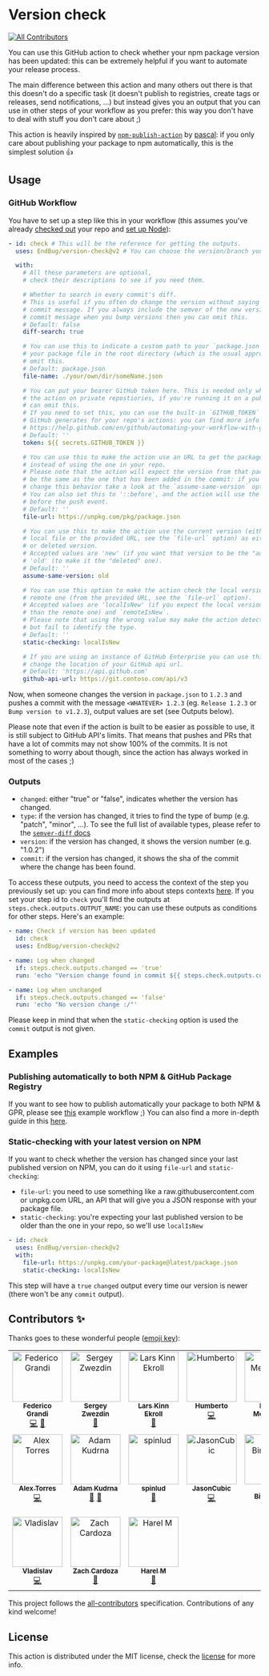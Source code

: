 # Version check

<!-- ALL-CONTRIBUTORS-BADGE:START - Do not remove or modify this section -->
[![All Contributors](https://img.shields.io/badge/all_contributors-17-orange.svg?style=flat-square)](#contributors-)
<!-- ALL-CONTRIBUTORS-BADGE:END -->

You can use this GitHub action to check whether your npm package version has been updated: this can be extremely helpful if you want to automate your release process.

The main difference between this action and many others out there is that this doesn't do a specific task (it doesn't publish to registries, create tags or releases, send notifications, ...) but instead gives you an output that you can use in other steps of your workflow as you prefer: this way you don't have to deal with stuff you don't care about ;)

This action is heavily inspired by [`npm-publish-action`](https://github.com/pascalgn/npm-publish-action) by [pascal](https://github.com/pascalgn): if you only care about publishing your package to npm automatically, this is the simplest solution :thumbsup:

## Usage

### GitHub Workflow

You have to set up a step like this in your workflow (this assumes you've already [checked out](https://github.com/actions/checkout) your repo and [set up Node](https://github.com/actions/setup-node)):

```yaml
- id: check # This will be the reference for getting the outputs.
  uses: EndBug/version-check@v2 # You can choose the version/branch you prefer.

  with:
    # All these parameters are optional,
    # check their descriptions to see if you need them.

    # Whether to search in every commit's diff.
    # This is useful if you often do change the version without saying it in the
    # commit message. If you always include the semver of the new version in your
    # commit message when you bump versions then you can omit this.
    # Default: false
    diff-search: true

    # You can use this to indicate a custom path to your `package.json`. If you keep
    # your package file in the root directory (which is the usual approach) you can
    # omit this.
    # Default: package.json
    file-name: ./your/own/dir/someName.json

    # You can put your bearer GitHub token here. This is needed only when running
    # the action on private repostiories, if you're running it on a public repo you
    # can omit this.
    # If you need to set this, you can use the built-in `GITHUB_TOKEN` secret that
    # GitHub generates for your repo's actions: you can find more info about it here:
    # https://help.github.com/en/github/automating-your-workflow-with-github-actions/virtual-environments-for-github-actions#github_token-secret
    # Default: ''
    token: ${{ secrets.GITHUB_TOKEN }}

    # You can use this to make the action use an URL to get the package file,
    # instead of using the one in your repo.
    # Please note that the action will expect the version from that package file to
    # be the same as the one that has been added in the commit: if you want to
    # change this behavior take a look at the `assume-same-version` option.
    # You can also set this to '::before', and the action will use the file from
    # before the push event.
    # Default: ''
    file-url: https://unpkg.com/pkg/package.json

    # You can use this to make the action use the current version (either from the
    # local file or the provided URL, see the `file-url` option) as either the added
    # or deleted version.
    # Accepted values are 'new' (if you want that version to be the "added" one) and
    # 'old' (to make it the "deleted" one).
    # Default: ''
    assume-same-version: old

    # You can use this option to make the action check the local version against the
    # remote one (from the provided URL, see the `file-url` option).
    # Accepted values are 'localIsNew' (if you expect the local version to be newer
    # than the remote one) and `remoteIsNew`.
    # Please note that using the wrong value may make the action detect the change
    # but fail to identify the type.
    # Default: ''
    static-checking: localIsNew

    # If you are using an instance of GitHub Enterprise you can use this option to
    # change the location of your GitHub api url.
    # Default: 'https://api.github.com'
    github-api-url: https://git.contoso.com/api/v3
```

Now, when someone changes the version in `package.json` to `1.2.3` and pushes a commit with the message `<WHATEVER> 1.2.3` (eg. `Release 1.2.3` or `Bump version to v1.2.3`), output values are set (see Outputs below).

Please note that even if the action is built to be easier as possible to use, it is still subject to GitHub API's limits. That means that pushes and PRs that have a lot of commits may not show 100% of the commits. It is not something to worry about though, since the action has always worked in most of the cases ;)

### Outputs

- `changed`: either "true" or "false", indicates whether the version has changed.
- `type`: if the version has changed, it tries to find the type of bump (e.g. "patch", "minor", ...). To see the full list of available types, please refer to the [`semver-diff` docs](https://github.com/sindresorhus/semver-diff/blob/1f2ac09e19213122094b9c49c7ac9bf4089da93b/readme.md)
- `version`: if the version has changed, it shows the version number (e.g. "1.0.2")
- `commit`: if the version has changed, it shows the sha of the commit where the change has been found.

To access these outputs, you need to access the context of the step you previously set up: you can find more info about steps contexts [here](https://help.github.com/en/articles/contexts-and-expression-syntax-for-github-actions#steps-context).
If you set your step id to `check` you'll find the outputs at `steps.check.outputs.OUTPUT_NAME`: you can use these outputs as conditions for other steps.
Here's an example:

```yaml
- name: Check if version has been updated
  id: check
  uses: EndBug/version-check@v2

- name: Log when changed
  if: steps.check.outputs.changed == 'true'
  run: 'echo "Version change found in commit ${{ steps.check.outputs.commit }}! New version: ${{ steps.check.outputs.version }} (${{ steps.check.outputs.type }})"'

- name: Log when unchanged
  if: steps.check.outputs.changed == 'false'
  run: 'echo "No version change :/"'
```

Please keep in mind that when the `static-checking` option is used the `commit` output is not given.

## Examples

### Publishing automatically to both NPM & GitHub Package Registry

If you want to see how to publish automatically your package to both NPM & GPR, please see [this](doc/auto-publish-example.yml) example workflow ;)
You can also find a more in-depth guide in this [here](doc/auto-publish-walkthrough.md).

### Static-checking with your latest version on NPM

If you want to check whether the version has changed since your last published version on NPM, you can do it using `file-url` and `static-checking`:

- `file-url`: you need to use something like a raw.githubusercontent.com or unpkg.com URL, an API that will give you a JSON response with your package file.
- `static-checking`: you're expecting your last published version to be older than the one in your repo, so we'll use `localIsNew`

```yaml
- id: check
  uses: EndBug/version-check@v2
  with:
    file-url: https://unpkg.com/your-package@latest/package.json
    static-checking: localIsNew
```

This step will have a `true` `changed` output every time our version is newer (there won't be any `commit` output).

## Contributors ✨

Thanks goes to these wonderful people ([emoji key](https://allcontributors.org/docs/en/emoji-key)):

<!-- ALL-CONTRIBUTORS-LIST:START - Do not remove or modify this section -->
<!-- prettier-ignore-start -->
<!-- markdownlint-disable -->
<table>
  <tbody>
    <tr>
      <td align="center" valign="top" width="14.28%"><a href="https://github.com/EndBug"><img src="https://avatars1.githubusercontent.com/u/26386270?v=4?s=100" width="100px;" alt="Federico Grandi"/><br /><sub><b>Federico Grandi</b></sub></a><br /><a href="https://github.com/EndBug/version-check/commits?author=EndBug" title="Code">💻</a> <a href="https://github.com/EndBug/version-check/commits?author=EndBug" title="Documentation">📖</a></td>
      <td align="center" valign="top" width="14.28%"><a href="https://blog.zwezdin.com/"><img src="https://avatars2.githubusercontent.com/u/800755?v=4?s=100" width="100px;" alt="Sergey Zwezdin"/><br /><sub><b>Sergey Zwezdin</b></sub></a><br /><a href="#ideas-sergeyzwezdin" title="Ideas, Planning, & Feedback">🤔</a></td>
      <td align="center" valign="top" width="14.28%"><a href="https://github.com/larskinn"><img src="https://avatars1.githubusercontent.com/u/910569?v=4?s=100" width="100px;" alt="Lars Kinn Ekroll"/><br /><sub><b>Lars Kinn Ekroll</b></sub></a><br /><a href="https://github.com/EndBug/version-check/issues?q=author%3Alarskinn" title="Bug reports">🐛</a></td>
      <td align="center" valign="top" width="14.28%"><a href="http://www.hsalazar.xyz"><img src="https://avatars1.githubusercontent.com/u/4967271?v=4?s=100" width="100px;" alt="Humberto"/><br /><sub><b>Humberto</b></sub></a><br /><a href="https://github.com/EndBug/version-check/commits?author=hsalazr" title="Code">💻</a></td>
      <td align="center" valign="top" width="14.28%"><a href="https://github.com/hmehta"><img src="https://avatars3.githubusercontent.com/u/108334?v=4?s=100" width="100px;" alt="Heikki Mehtänen"/><br /><sub><b>Heikki Mehtänen</b></sub></a><br /><a href="https://github.com/EndBug/version-check/commits?author=hmehta" title="Code">💻</a></td>
      <td align="center" valign="top" width="14.28%"><a href="https://github.com/CJY0208"><img src="https://avatars1.githubusercontent.com/u/18415774?v=4?s=100" width="100px;" alt="CJY"/><br /><sub><b>CJY</b></sub></a><br /><a href="#ideas-CJY0208" title="Ideas, Planning, & Feedback">🤔</a></td>
      <td align="center" valign="top" width="14.28%"><a href="https://github.com/wasabigeek"><img src="https://avatars2.githubusercontent.com/u/4256705?v=4?s=100" width="100px;" alt="Nicholas"/><br /><sub><b>Nicholas</b></sub></a><br /><a href="#ideas-wasabigeek" title="Ideas, Planning, & Feedback">🤔</a></td>
    </tr>
    <tr>
      <td align="center" valign="top" width="14.28%"><a href="http://alextorres.me"><img src="https://avatars0.githubusercontent.com/u/2911626?v=4?s=100" width="100px;" alt="Alex Torres"/><br /><sub><b>Alex Torres</b></sub></a><br /><a href="https://github.com/EndBug/version-check/commits?author=AlexRex" title="Code">💻</a></td>
      <td align="center" valign="top" width="14.28%"><a href="https://www.adamkudrna.cz"><img src="https://avatars2.githubusercontent.com/u/5614085?v=4?s=100" width="100px;" alt="Adam Kudrna"/><br /><sub><b>Adam Kudrna</b></sub></a><br /><a href="#ideas-adamkudrna" title="Ideas, Planning, & Feedback">🤔</a> <a href="https://github.com/EndBug/version-check/commits?author=adamkudrna" title="Documentation">📖</a></td>
      <td align="center" valign="top" width="14.28%"><a href="https://ludik.xyz/music"><img src="https://avatars0.githubusercontent.com/u/12783208?v=4?s=100" width="100px;" alt="spinlud"/><br /><sub><b>spinlud</b></sub></a><br /><a href="https://github.com/EndBug/version-check/issues?q=author%3Aspinlud" title="Bug reports">🐛</a></td>
      <td align="center" valign="top" width="14.28%"><a href="https://github.com/JasonCubic"><img src="https://avatars.githubusercontent.com/u/8921015?v=4?s=100" width="100px;" alt="JasonCubic"/><br /><sub><b>JasonCubic</b></sub></a><br /><a href="https://github.com/EndBug/version-check/commits?author=JasonCubic" title="Code">💻</a></td>
      <td align="center" valign="top" width="14.28%"><a href="https://gerritbirkeland.com"><img src="https://avatars.githubusercontent.com/u/19329837?v=4?s=100" width="100px;" alt="Gerrit Birkeland"/><br /><sub><b>Gerrit Birkeland</b></sub></a><br /><a href="https://github.com/EndBug/version-check/commits?author=Gerrit0" title="Code">💻</a></td>
      <td align="center" valign="top" width="14.28%"><a href="https://github.com/Hirse"><img src="https://avatars.githubusercontent.com/u/2564094?v=4?s=100" width="100px;" alt="Jan Pilzer"/><br /><sub><b>Jan Pilzer</b></sub></a><br /><a href="https://github.com/EndBug/version-check/commits?author=Hirse" title="Documentation">📖</a></td>
      <td align="center" valign="top" width="14.28%"><a href="http://jacknumber.fr"><img src="https://avatars.githubusercontent.com/u/2306550?v=4?s=100" width="100px;" alt="Antoine Cadoret"/><br /><sub><b>Antoine Cadoret</b></sub></a><br /><a href="https://github.com/EndBug/version-check/commits?author=JackNUMBER" title="Documentation">📖</a></td>
    </tr>
    <tr>
      <td align="center" valign="top" width="14.28%"><a href="https://github.com/kusyka911"><img src="https://avatars.githubusercontent.com/u/24293461?v=4?s=100" width="100px;" alt="Vladislav"/><br /><sub><b>Vladislav</b></sub></a><br /><a href="https://github.com/EndBug/version-check/commits?author=kusyka911" title="Code">💻</a></td>
      <td align="center" valign="top" width="14.28%"><a href="https://zachcardoza.com"><img src="https://avatars.githubusercontent.com/u/2280384?v=4?s=100" width="100px;" alt="Zach Cardoza"/><br /><sub><b>Zach Cardoza</b></sub></a><br /><a href="https://github.com/EndBug/version-check/issues?q=author%3Abayssmekanique" title="Bug reports">🐛</a></td>
      <td align="center" valign="top" width="14.28%"><a href="https://github.com/HarelM"><img src="https://avatars.githubusercontent.com/u/3269297?v=4?s=100" width="100px;" alt="Harel M"/><br /><sub><b>Harel M</b></sub></a><br /><a href="https://github.com/EndBug/version-check/commits?author=HarelM" title="Documentation">📖</a></td>
    </tr>
  </tbody>
</table>

<!-- markdownlint-restore -->
<!-- prettier-ignore-end -->

<!-- ALL-CONTRIBUTORS-LIST:END -->

This project follows the [all-contributors](https://github.com/all-contributors/all-contributors) specification. Contributions of any kind welcome!

## License

This action is distributed under the MIT license, check the [license](LICENSE) for more info.
